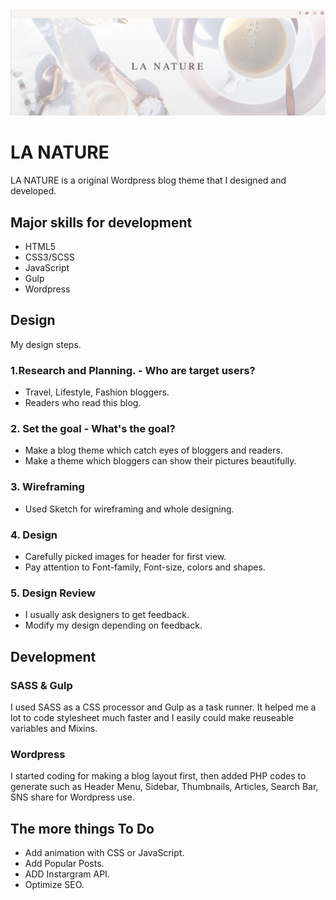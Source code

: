 <img src="./img/main-header.png">

# LA NATURE

LA NATURE is a original Wordpress blog theme that I designed and developed.


## Major skills for development

- HTML5
- CSS3/SCSS
- JavaScript
- Gulp
- Wordpress

## Design

My design steps.

### 1.Research and Planning. - Who are target users?

- Travel, Lifestyle, Fashion bloggers.
- Readers who read this blog.

### 2. Set the goal - What's the goal?

- Make a blog theme which catch eyes of bloggers and readers.
- Make a theme which bloggers can show their pictures beautifully.

### 3. Wireframing

- Used Sketch for wireframing and whole designing.

### 4. Design

- Carefully picked images for header for first view.
- Pay attention to Font-family, Font-size, colors and shapes.

### 5. Design Review

- I usually ask designers to get feedback.
- Modify my design depending on feedback.

## Development

### SASS & Gulp

I used SASS as a CSS processor and Gulp as a task runner. It helped me a lot to code stylesheet much faster and I easily could make reuseable variables and Mixins.

### Wordpress
I started coding for making a blog layout first, then added PHP codes to generate such as Header Menu, Sidebar, Thumbnails, Articles, Search Bar, SNS share for Wordpress use. 


## The more things To Do
* Add animation with CSS or JavaScript.
* Add Popular Posts.
* ADD Instargram API.
* Optimize SEO.

